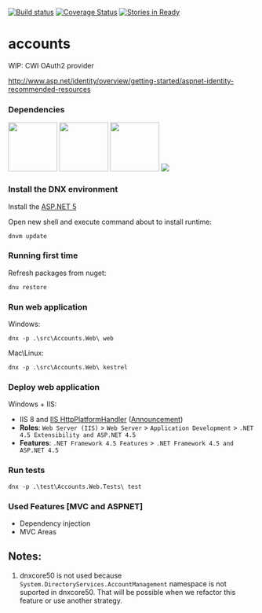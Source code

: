 [![Build status](https://ci.appveyor.com/api/projects/status/34m8w6uq27u0a9ey?svg=true)](https://ci.appveyor.com/project/contascwi/accounts)
[![Coverage Status](https://coveralls.io/repos/CWISoftware/accounts/badge.svg?branch=master&service=github)](https://coveralls.io/github/CWISoftware/accounts?branch=master)
[![Stories in Ready](https://badge.waffle.io/CWISoftware/accounts.png?label=ready&title=Ready)](https://waffle.io/CWISoftware/accounts)

# accounts
WIP: CWI OAuth2 provider

http://www.asp.net/identity/overview/getting-started/aspnet-identity-recommended-resources

### Dependencies

[<img src="https://raw.githubusercontent.com/isaacs/npm/master/html/npm-256-square.png" width="100" height="100">](https://www.npmjs.com/package/npm)
[<img src="http://www.codingpedia.org/wp-content/uploads/2014/04/gulp-2x.png" width="100" height="100">](https://github.com/gulpjs/gulp/blob/master/docs/getting-started.md)
[<img src="http://yeoman.io/static/tool-bower.2cc5d0d1ec.png" width="100" height="100">](http://bower.io/#install-bower)
[<img src="https://upload.wikimedia.org/wikipedia/commons/thumb/a/a6/TypeScript_Logo.png/220px-TypeScript_Logo.png">](http://www.typescriptlang.org/)

### Install the DNX environment

Install the [ASP.NET 5](https://github.com/aspnet/Home#cmd)

Open new shell and execute command about to install runtime:

	dnvm update

### Running first time

Refresh packages from nuget:

	dnu restore

### Run web application

Windows:

	dnx -p .\src\Accounts.Web\ web

Mac\Linux:

	dnx -p .\src\Accounts.Web\ kestrel

### Deploy web application

Windows + IIS:

* IIS 8 and [IIS HttpPlatformHandler](http://www.iis.net/downloads/microsoft/httpplatformhandler) ([Announcement](http://blogs.msdn.com/b/webdev/archive/2015/10/15/announcing-availability-of-asp-net-5-beta8.aspx))
* **Roles**: `Web Server (IIS)` > `Web Server` > `Application Development` > `.NET 4.5 Extensibility and ASP.NET 4.5`
* **Features**: `.NET Framework 4.5 Features` > `.NET Framework 4.5 and ASP.NET 4.5`

### Run tests

    dnx -p .\test\Accounts.Web.Tests\ test

### Used Features [MVC and ASPNET]

* Dependency injection
* MVC Areas

## Notes:

1. dnxcore50 is not used because `System.DirectoryServices.AccountManagement` namespace is not suported in dnxcore50. That will be possible when we refactor this feature or use another strategy.
